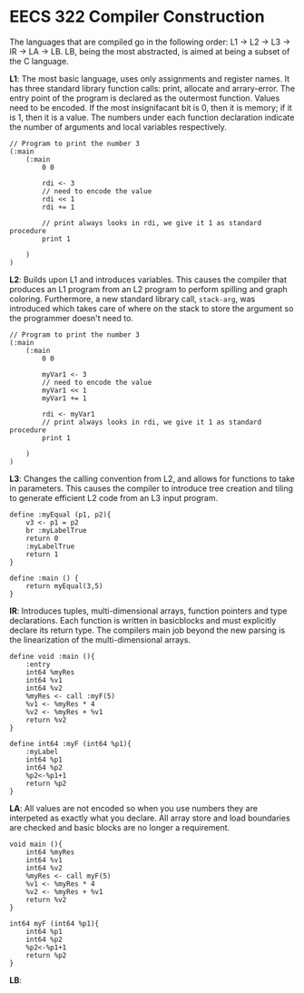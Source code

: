 # EECS 322 Compiler Construction

The languages that are compiled go in the following order: L1 -> L2 -> L3 -> IR -> LA -> LB. LB, being the most abstracted, is aimed at being a subset of the C language.


**L1**: The most basic language, uses only assignments and register names. It has three standard library function calls: print, allocate and arrary-error. The entry point of the program is declared as the outermost function. Values need to be encoded. If the most insignifacant bit is 0, then it is memory; if it is 1, then it is a value. The numbers under each function declaration indicate the number of arguments and local variables respectively.

```
// Program to print the number 3
(:main
	(:main
		0 0

		rdi <- 3
		// need to encode the value
		rdi << 1
		rdi += 1

		// print always looks in rdi, we give it 1 as standard procedure
		print 1

	)
)
```

**L2**: Builds upon L1 and introduces variables. This causes the compiler that produces an L1 program from an L2 program to perform spilling and graph coloring. Furthermore, a new standard library call, `stack-arg`, was introduced which takes care of where on the stack to store the argument so the programmer doesn't need to. 

```
// Program to print the number 3
(:main
	(:main
		0 0

		myVar1 <- 3
		// need to encode the value
		myVar1 << 1
		myVar1 += 1

		rdi <- myVar1
		// print always looks in rdi, we give it 1 as standard procedure
		print 1

	)
)
```

**L3**: Changes the calling convention from L2, and allows for functions to take in parameters. This causes the compiler to introduce tree creation and tiling to generate efficient L2 code from an L3 input program. 

```
define :myEqual (p1, p2){ 
	v3 <- p1 = p2
	br :myLabelTrue 
	return 0
	:myLabelTrue
	return 1 
}

define :main () { 
	return myEqual(3,5)
}
```


**IR**: Introduces tuples, multi-dimensional arrays, function pointers and type declarations. Each function is written in basicblocks and must explicitly declare its return type. The compilers main job beyond the new parsing is the linearization of the multi-dimensional arrays. 

```
define void :main (){ 
	:entry
	int64 %myRes
	int64 %v1
	int64 %v2
	%myRes <- call :myF(5) 
	%v1 <- %myRes * 4 
	%v2 <- %myRes + %v1
	return %v2 
}

define int64 :myF (int64 %p1){ 
	:myLabel
	int64 %p1
	int64 %p2
	%p2<-%p1+1 
	return %p2 
}
``` 

**LA**: All values are not encoded so when you use numbers they are interpeted as exactly what you declare. All array store and load boundaries are checked and basic blocks are no longer a requirement. 

```
void main (){ 
	int64 %myRes
	int64 %v1
	int64 %v2
	%myRes <- call myF(5) 
	%v1 <- %myRes * 4 
	%v2 <- %myRes + %v1
	return %v2 
}

int64 myF (int64 %p1){ 
	int64 %p1
	int64 %p2
	%p2<-%p1+1 
	return %p2 
}
```

**LB**:




